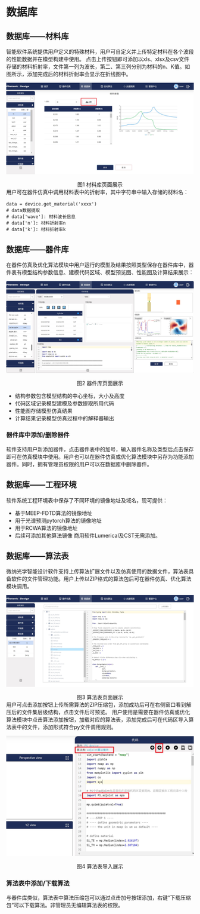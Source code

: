 # 数据库

## 数据库——材料库
智能软件系统提供用户定义的特殊材料，用户可自定义并上传特定材料在各个波段的性能数据并在模型构建中使用。
点击上传按钮即可添加以xls、xlsx及csv文件存储的材料折射率，文件第一列为波长，第二、第三列分别为材料的n、K值。如图所示，添加完成后的材料折射率会显示在折线图中。
<span><div style="text-align: center;">

![材料库页面展示.png](./asserts/material.jpg)
</div></span>

<center> 图1 材料库页面展示 </center>
用户可在器件仿真中调用材料表中的折射率，其中字符串中输入存储的材料名：

```
data = device.get_material('xxxx')
# data数据提取
# data['wave']: 材料波长信息
# data['n']: 材料折射率n
# data['k']: 材料折射率k
```
## 数据库——器件库
在器件仿真及优化算法模块中用户运行的模型及结果按照类型保存在器件库中，器件表有模型结构参数信息、建模代码区域、模型预览图、性能图及计算结果展示：
<span><div style="text-align: center;">

![器件库页面展示.png](./asserts/device.jpg)
</div></span>

<center> 图2 器件库页面展示 </center>

+ 结构参数包含模型结构的中心坐标，大小及高度
+ 代码区域记录模型建模及参数提取所用代码
+ 性能图存储模型仿真结果
+ 计算结果记录模型仿真过程中的解释器输出
### 器件库中添加/删除器件
软件支持用户新添加器件，点击器件表中的加号，输入器件名称及类型后点击保存即可在仿真模块中使用。用户也可以在器件仿真或优化算法模块中另存为功能添加器件。同时，拥有管理员权限的用户可以在数据库中删除器件。

## 数据库——工程环境
软件系统工程环境表中保存了不同环境的镜像地址及域名，现可提供：
* 基于MEEP-FDTD算法的镜像地址
* 用于光谱预测pytorch算法的镜像地址
* 用于RCWA算法的镜像地址
* 后续可添加其他算法镜像
商用软件Lumerical及CST无需添加。

## 数据库——算法表
微纳光学智能设计软件支持上传算法扩展文件以及仿真使用的数据文件，算法表具备软件的文件管理功能。用户上传以ZIP格式的算法包后可在器件仿真、优化算法模块调用。
<span><div style="text-align: center;">

![数据库算法表.png](./asserts/add_doc.jpg)
</div></span>

<center> 图3 算法表页面展示 </center>
用户可点击添加按钮上传所需算法的ZIP压缩包，添加成功后可在右侧窗口看到解压后的文件集层级结构，点击文件后可预览。
用户使用是需要在器件仿真或优化算法模块中点击算法添加按钮，加载对应的算法表，添加完成后可在代码区导入算法表中的文件，添加形式符合py文件调用规则。
<span><div style="text-align: center;">

![数据库算法表导入.png](./asserts/add_doc2.jpg)
</div></span>

<center> 图4 算法表导入展示 </center>

### 算法表中添加/下载算法
与器件库类似，算法表中算法压缩包可以通过点击加号按钮添加，右键“下载压缩包”可以下载算法。非管理员无编辑算法表的权限。

